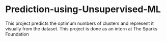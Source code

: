 # Prediction-using-Unsupervised-ML
This project predicts the optimum numbers of clusters and represent it visually from the dataset. This project is done as an intern at The Sparks Foundation
